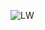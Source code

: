 ![LW](https://user-images.githubusercontent.com/102461771/178117940-38ea6e9f-d4a9-48e2-9893-d291267aa899.gif)

